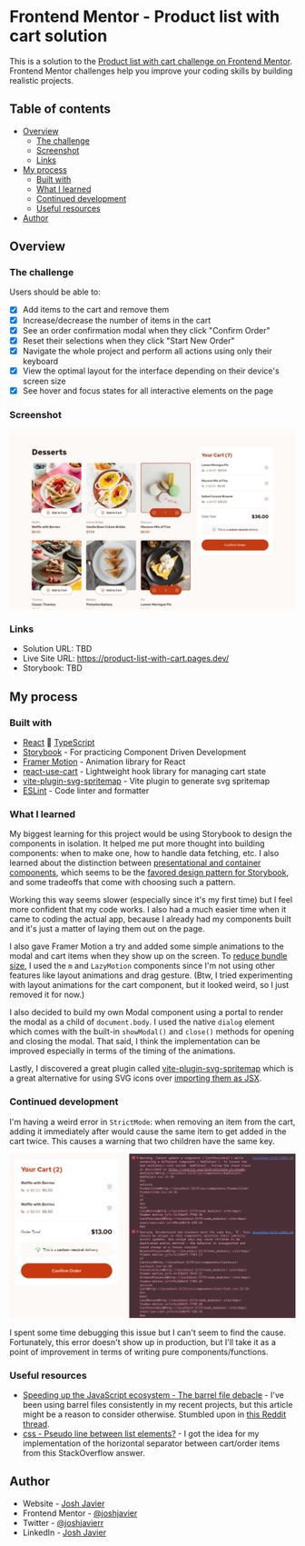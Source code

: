 # Frontend Mentor - Product list with cart solution

This is a solution to the [Product list with cart challenge on Frontend Mentor](https://www.frontendmentor.io/challenges/product-list-with-cart-5MmqLVAp_d). Frontend Mentor challenges help you improve your coding skills by building realistic projects.

## Table of contents

- [Overview](#overview)
  - [The challenge](#the-challenge)
  - [Screenshot](#screenshot)
  - [Links](#links)
- [My process](#my-process)
  - [Built with](#built-with)
  - [What I learned](#what-i-learned)
  - [Continued development](#continued-development)
  - [Useful resources](#useful-resources)
- [Author](#author)
<!-- - [Acknowledgments](#acknowledgments) -->

## Overview

### The challenge

Users should be able to:

- [x] Add items to the cart and remove them
- [x] Increase/decrease the number of items in the cart
- [x] See an order confirmation modal when they click "Confirm Order"
- [x] Reset their selections when they click "Start New Order"
- [x] Navigate the whole project and perform all actions using only their keyboard
- [x] View the optimal layout for the interface depending on their device's screen size
- [x] See hover and focus states for all interactive elements on the page

### Screenshot

![](./screenshot.jpg)

### Links

- Solution URL: TBD
- Live Site URL: https://product-list-with-cart.pages.dev/
- Storybook: TBD

## My process

### Built with

- [React](https://reactjs.org/) 🤝 [TypeScript](https://www.typescriptlang.org/)
- [Storybook](https://storybook.js.org/) - For practicing Component Driven Development
- [Framer Motion](https://www.framer.com/motion/) - Animation library for React
- [react-use-cart](https://github.com/notrab/react-use-cart) - Lightweight hook library for managing cart state
- [vite-plugin-svg-spritemap](https://github.com/SpiriitLabs/vite-plugin-svg-spritemap) - Vite plugin to generate svg spritemap
- [ESLint](https://eslint.org/) - Code linter and formatter

### What I learned

My biggest learning for this project would be using Storybook to design the components in isolation. It helped me put more thought into building components: when to make one, how to handle data fetching, etc. I also learned about the distinction between [presentational and container components](https://medium.com/@dan_abramov/smart-and-dumb-components-7ca2f9a7c7d0), which seems to be the [favored design pattern for Storybook](https://storybook.js.org/docs/writing-stories/build-pages-with-storybook#pure-presentational-pages), and some tradeoffs that come with choosing such a pattern.

Working this way seems slower (especially since it's my first time) but I feel more confident that my code works. I also had a much easier time when it came to coding the actual app, because I already had my components built and it's just a matter of laying them out on the page.

I also gave Framer Motion a try and added some simple animations to the modal and cart items when they show up on the screen. To [reduce bundle size](https://www.framer.com/motion/guide-reduce-bundle-size/), I used the `m` and `LazyMotion` components since I'm not using other features like layout animations and drag gesture. (Btw, I tried experimenting with layout animations for the cart component, but it looked weird, so I just removed it for now.)

I also decided to build my own Modal component using a portal to render the modal as a child of `document.body`. I used the native `dialog` element which comes with the built-in `showModal()` and `close()` methods for opening and closing the modal. That said, I think the implementation can be improved especially in terms of the timing of the animations.

Lastly, I discovered a great plugin called [vite-plugin-svg-spritemap](https://github.com/SpiriitLabs/vite-plugin-svg-spritemap) which is a great alternative for using SVG icons over [importing them as JSX](https://x.com/_developit/status/1382838799420514317).

### Continued development

I'm having a weird error in `StrictMode`: when removing an item from the cart, adding it immediately after would cause the same item to get added in the cart twice. This causes a warning that two children have the same key.

![](./error.png)

I spent some time debugging this issue but I can't seem to find the cause. Fortunately, this error doesn't show up in production, but I'll take it as a point of improvement in terms of writing pure components/functions.

### Useful resources

- [Speeding up the JavaScript ecosystem - The barrel file debacle](https://marvinh.dev/blog/speeding-up-javascript-ecosystem-part-7/) - I've been using barrel files consistently in my recent projects, but this article might be a reason to consider otherwise. Stumbled upon in [this Reddit thread](https://www.reddit.com/r/reactjs/comments/17i3a1p/what_is_the_benefit_of_the_indextsx_naming/).
- [css - Pseudo line between list elements?](https://stackoverflow.com/a/42810650) - I got the idea for my implementation of the horizontal separator between cart/order items from this StackOverflow answer.

## Author

- Website - [Josh Javier](https://joshjavier.com/)
- Frontend Mentor - [@joshjavier](https://www.frontendmentor.io/profile/joshjavier)
- Twitter - [@joshjavierr](https://www.twitter.com/joshjavierr)
- LinkedIn - [Josh Javier](https://www.linkedin.com/in/joshjavier/)

<!-- ## Acknowledgments

This is where you can give a hat tip to anyone who helped you out on this project. Perhaps you worked in a team or got some inspiration from someone else's solution. This is the perfect place to give them some credit.

**Note: Delete this note and edit this section's content as necessary. If you completed this challenge by yourself, feel free to delete this section entirely.** -->
